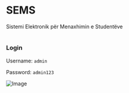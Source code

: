 # SEMS
Sistemi Elektronik për Menaxhimin e Studentëve
#
### Login

Username: `admin`

Password: `admin123`

![Image](https://i.imgur.com/urz8xKb.png)
